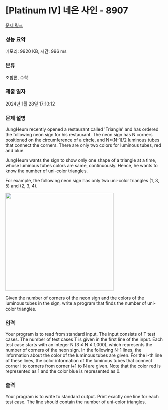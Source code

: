 # [Platinum IV] 네온 사인 - 8907 

[문제 링크](https://www.acmicpc.net/problem/8907) 

### 성능 요약

메모리: 9920 KB, 시간: 996 ms

### 분류

조합론, 수학

### 제출 일자

2024년 1월 28일 17:10:12

### 문제 설명

<p>JungHeum recently opened a restaurant called 'Triangle' and has ordered the following neon sign for his restaurant. The neon sign has N corners positioned on the circumference of a circle, and N*(N-1)/2 luminous tubes that connect the corners. There are only two colors for luminous tubes, red and blue.</p>

<p>JungHeum wants the sign to show only one shape of a triangle at a time, whose luminous tubes colors are same, continuously. Hence, he wants to know the number of uni-color triangles.</p>

<p>For example, the following neon sign has only two uni-color triangles (1, 3, 5) and (2, 3, 4). </p>

<p><img alt="" src="https://www.acmicpc.net/upload/images/neonsign.png" style="height:312px; width:344px"></p>

<p>Given the number of corners of the neon sign and the colors of the luminous tubes in the sign, write a program that finds the number of uni-color triangles.</p>

### 입력 

 <p>Your program is to read from standard input. The input consists of T test cases. The number of test cases T is given in the first line of the input. Each test case starts with an integer N (3 ≤ N ≤ 1,000), which represents the number of corners of the neon sign. In the following N-1 lines, the information about the color of the luminous tubes are given. For the i-th line of these lines, the color information of the luminous tubes that connect corner i to corners from corner i+1 to N are given. Note that the color red is represented as 1 and the color blue is represented as 0.</p>

### 출력 

 <p>Your program is to write to standard output. Print exactly one line for each test case. The line should contain the number of uni-color triangles.</p>

